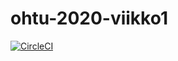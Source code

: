 # ohtu-2020-viikko1

[![CircleCI](https://circleci.com/gh/MelDv/ohtu-2020-viikko1.svg?style=svg)](https://circleci.com/gh/MelDv/ohtu-2020-viikko1)
